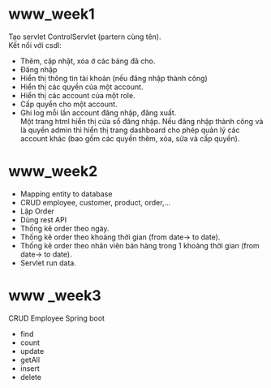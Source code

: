 # www_week1
  Tạo servlet ControlServlet (partern cùng tên).
  <br/>
  Kết nối với csdl:
   <br/>
- Thêm, cập nhật, xóa ở các bảng đã cho.
   <br/>
- Đăng nhập
   <br/>
- Hiển thị thông tin tài khoản (nếu đăng nhập thành công)
   <br/>
- Hiển thị các quyền của một account.
   <br/>
- Hiển thị các account của một role.
   <br/>
- Cấp quyền cho một account.
   <br/>
- Ghi log mỗi lần account đăng nhập, đăng xuất.
   <br/>
  Một trang html hiển thị cửa sổ đăng nhập. Nếu đăng nhập thành công và là quyền admin
thì hiển thị trang dashboard cho phép quản lý các account khác (bao gồm các quyền thêm,
xóa, sửa và cấp quyền).
# www_week2
- Mapping entity to database
  <br>
- CRUD employee, customer, product, order,...
   <br>
- Lập Order
   <br>
- Dùng rest API
   <br>
- Thống kê order theo ngày.
   <br>
- Thống kê order theo khoảng thời gian (from date-> to date).
   <br>
- Thống kê order theo nhân viên bán hàng trong 1 khoảng thời gian  (from date-> to date).
   <br>
- Servlet run data.
# www _week3
CRUD Employee Spring boot
- find
- count
- update
- getAll
- insert
- delete


